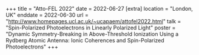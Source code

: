 +++
title = "Atto-FEL 2022"
date = 2022-06-27
[extra]
location = "London, UK"
enddate = 2022-06-30
url = "http://www.homepages.ucl.ac.uk/~ucapaem/attofel2022.html"
talk = "Spin-Polarized Photoelectrons in Linearly Polarized Light"
poster = "Dynamic Symmetry-Breaking in Above-Threshold Ionization Using a Rydberg Atomic Antenna: Ionic Coherences and Spin-Polarized Photoelectrons"
+++
